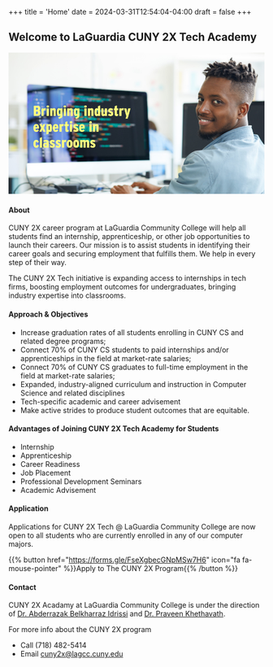 +++
title = 'Home'
date = 2024-03-31T12:54:04-04:00
draft = false
+++

## Welcome to LaGuardia CUNY 2X Tech Academy

![cuny2x](images/banner.png)

#### About

CUNY 2X career program at LaGuardia Community College will help all students find an internship, apprenticeship, or other job opportunities to launch their careers. Our mission is to assist students in identifying their career goals and securing employment that fulfills them. We help in every step of their way. 

The CUNY 2X Tech initiative is expanding access to internships in tech firms, boosting employment outcomes for undergraduates, bringing industry expertise into classrooms.

#### Approach & Objectives

+ Increase graduation rates of all students enrolling in CUNY CS and related degree programs; 
+ Connect 70% of CUNY CS students to paid internships and/or apprenticeships in the field at market-rate salaries; 
+ Connect 70% of CUNY CS graduates to full-time employment in the field at market-rate salaries; 
+ Expanded, industry-aligned curriculum and instruction in Computer Science and related disciplines 
+ Tech-specific academic and career advisement  
+ Make active strides to produce student outcomes that are equitable. 

#### Advantages of Joining CUNY 2X Tech Academy for Students

+ Internship
+ Apprenticeship
+ Career Readiness
+ Job Placement
+ Professional Development Seminars
+ Academic Advisement

#### Application

Applications for CUNY 2X Tech @ LaGuardia Community College are now open to all students who are currently enrolled in any of our computer majors.


{{% button href="https://forms.gle/FseXgbecGNpMSw7H6" icon="fa fa-mouse-pointer" %}}Apply to The CUNY 2X Program{{% /button %}}

#### Contact 

CUNY 2X Acadamy at LaGuardia Community College is under the direction of [Dr. Abderrazak Belkharraz Idrissi](mailto:abelkharraz@lagcc.cuny.edu) and [Dr. Praveen Khethavath](mailto:pkhethavath@lagcc.cuny.edu).

For more info about the CUNY 2X program

- Call <i class="fa-solid fa-phone"></i> (718) 482-5414 
- Email <i class="fa-solid fa-envelope"></i> cuny2x@lagcc.cuny.edu


